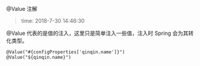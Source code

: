 @Value 注解
>time: 2018-7-30 14:46:30

@Value 代表的是值的注入，这里只是简单注入一些值，注入时 Spring 会为其转化类型。

```
@Value("#{configProperties['qinqin.name']}")
@Value("${qinqin.name}")
```